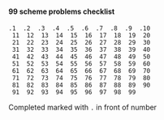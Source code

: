 #### 99 scheme problems checklist
```
.1  .2  .3  .4  .5  .6  .7  .8  .9  .10   
 11  12  13  14  15  16  17  18  19  20   
 21  22  23  24  25  26  27  28  29  30   
 31  32  33  34  35  36  37  38  39  40   
 41  42  43  44  45  46  47  48  49  50   
 51  52  53  54  55  56  57  58  59  60   
 61  62  63  64  65  66  67  68  69  70   
 71  72  73  74  75  76  77  78  79  80   
 81  82  83  84  85  86  87  88  89  90   
 91  92  93  94  95  96  97  98  99   
```

Completed marked with `.` in front of number
